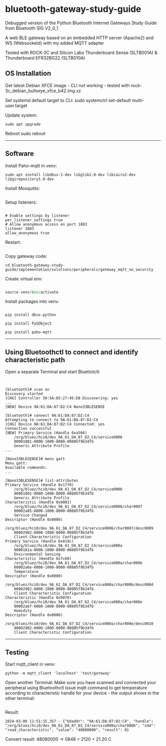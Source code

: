# bluetooth-gateway-study-guide
Debugged version of the Python Bluetooth Internet Gateways Study Guide from Bluetooth SIG V2_0_1

A web BLE gateway based on an embedded HTTP server (Apache2) and WS (Websocketd) with my added MQTT adapter

Tested with ROCK-3C and Silicon Labs Thunderboard Sense (SLTB001A) & Thunderboard EFR32BG22 (SLTB010A)

## OS Installation

Get latest Debian XFCE image - CLI not working - tested with rock-3c_debian_bullseye_xfce_b42.img.xz

Set systemd default target to CLI:
sudo systemctrl set-default multi-user.target

Update system:
```sudo apt update
sudo apt upgrade
```

Reboot
sudo reboot

**************************************************
## Software

Install Paho-mqtt in venv:
```sudo apt install python3-dev pkg-config cmake python3-venv
sudo apt install libdbus-1-dev libglib2.0-dev libcairo2-dev libgirepository1.0-dev
```

Install Mosquitto:
```sudo apt install mosquitto mosquitto-clients
```

Setup listeners:
```sudo vi /etc/mosquitto/conf.d/broker.conf

# Enable settings by listener
per_listener_settings true
# Allow anonymous access on port 1883
listener 1883
allow_anonymous true
```
Restart:
```sudo systemctl restart mosquitto.service
```

Copy gateway code:
```git clone https://github.com/milnepe/bluetooth-gateway-study-guide.git
cd bluetooth-gateway-study-guide/implementation/solutions/peripherals/gateway_mqtt_no_security
```

Create virtual env:
```python -m venv venv

source venv/bin/activate
```

Install packages into venv:
```pip install wheel

pip install dbus-python

pip install PyGObject

pip install paho-mqtt
```

******************************************
## Using Bluetoothctl to connect and identify characteristic path

Open a separate Terminal and start Bluettotctl:
```bluetoothctl


[bluetooth]# scan on
Discovery started
[CHG] Controller 50:5A:65:27:45:D8 Discovering: yes
...
[NEW] Device 9A:61:DA:87:D2:C4 Nano33BLESENSE

[bluetooth]# connect 9A:61:DA:87:D2:C4 
Attempting to connect to 9A:61:DA:87:D2:C4
[CHG] Device 9A:61:DA:87:D2:C4 Connected: yes
Connection successful
[NEW] Primary Service (Handle 0xa504)
	/org/bluez/hci0/dev_9A_61_DA_87_D2_C4/service0006
	00001801-0000-1000-8000-00805f9b34fb
	Generic Attribute Profile
...

[Nano33BLESENSE]# menu gatt
Menu gatt:
Available commands:
...

[Nano33BLESENSE]# list-attributes 
Primary Service (Handle 0x17f0)
	/org/bluez/hci0/dev_9A_61_DA_87_D2_C4/service0006
	00001801-0000-1000-8000-00805f9b34fb
	Generic Attribute Profile
Characteristic (Handle 0x0001)
	/org/bluez/hci0/dev_9A_61_DA_87_D2_C4/service0006/char0007
	00002a05-0000-1000-8000-00805f9b34fb
	Service Changed
Descriptor (Handle 0x0000)
	/org/bluez/hci0/dev_9A_61_DA_87_D2_C4/service0006/char0007/desc0009
	00002902-0000-1000-8000-00805f9b34fb
	Client Characteristic Configuration
Primary Service (Handle 0x819c)
	/org/bluez/hci0/dev_9A_61_DA_87_D2_C4/service000a
	0000181a-0000-1000-8000-00805f9b34fb
	Environmental Sensing
Characteristic (Handle 0x7c60)
	/org/bluez/hci0/dev_9A_61_DA_87_D2_C4/service000a/char000b
	00002a6e-0000-1000-8000-00805f9b34fb
	Temperature
Descriptor (Handle 0x0000)
	/org/bluez/hci0/dev_9A_61_DA_87_D2_C4/service000a/char000b/desc000d
	00002902-0000-1000-8000-00805f9b34fb
	Client Characteristic Configuration
Characteristic (Handle 0x9070)
	/org/bluez/hci0/dev_9A_61_DA_87_D2_C4/service000a/char000e
	00002a6f-0000-1000-8000-00805f9b34fb
	Humidity
Descriptor (Handle 0x0000)
	/org/bluez/hci0/dev_9A_61_DA_87_D2_C4/service000a/char000e/desc0010
	00002902-0000-1000-8000-00805f9b34fb
	Client Characteristic Configuration
```

******************************************************
## Testing

Start mqtt_client in venv:
```cd gateway
python -m mqtt_client 'localhost' 'test/gateway'
```

Open another Terminal:
Make sure you have scanned and connected your peripheral using Bluetoothctl
Issue mqtt command to get temperature according to characteristic handle for your device - the output shows in the other terminal:

```mosquitto_pub -h localhost -t "test/gateway/in/read_characteristic" -m '{"bdaddr":"9A:61:DA:87:D2:C4", "handle":"/org/bluez/hci0/dev_9A_61_DA_87_D2_C4/service000a/char000b"}'
```

Result:
```2024-03-06 11:51:15,249 - Read Characteristic: test/gateway/in/read_characteristic, {"bdaddr":"9A:61:DA:87:D2:C4", "handle":"/org/bluez/hci0/dev_9A_61_DA_87_D2_C4/service000a/char000b"}
2024-03-06 11:51:15,357 - {"bdaddr": "9A:61:DA:87:D2:C4", "handle": "/org/bluez/hci0/dev_9A_61_DA_87_D2_C4/service000a/char000b", "cmd": "read_characteristic", "value": "48080000", "result": 0}
```


Convert result:
48080000 -> 0848 = 2120 = 21.20 C

